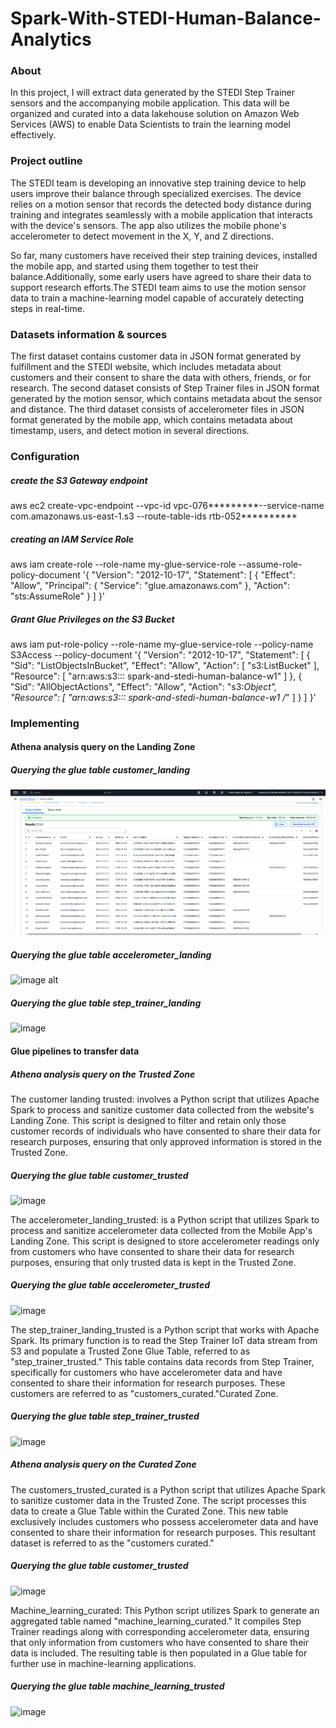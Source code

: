 # Spark-With-STEDI-Human-Balance-Analytics
### About
In this project, I will extract data generated by the STEDI Step Trainer sensors and the accompanying mobile application. This data will be organized and curated into a data lakehouse solution on Amazon Web Services (AWS) to enable Data Scientists to train the learning model effectively.

### Project outline
The STEDI team is developing an innovative step training device to help users improve their balance through specialized exercises. The device relies on a motion sensor that records the detected body distance during training and integrates seamlessly with a mobile application that interacts with the device's sensors. The app also utilizes the mobile phone's accelerometer to detect movement in the X, Y, and Z directions.

So far, many customers have received their step training devices, installed the mobile app, and started using them together to test their balance.Additionally, some early users have agreed to share their data to support research efforts.The STEDI team aims to use the motion sensor data to train a machine-learning model capable of accurately detecting steps in real-time.
‏               
### Datasets information & sources
The first dataset contains customer data in JSON format generated by fulfillment and the STEDI website, which includes metadata about customers and their consent to share the data with others, friends, or for research.
The second dataset consists of Step Trainer files in JSON format generated by the motion sensor, which contains metadata about the sensor and distance.
The third dataset consists of accelerometer files in JSON format generated by the mobile app, which contains metadata about timestamp, users, and detect motion in several directions.

### Configuration
##### create the S3 Gateway endpoint
aws ec2 create-vpc-endpoint --vpc-id vpc-076*********--service-name com.amazonaws.us-east-1.s3 --route-table-ids rtb-052**********
 
##### creating an IAM Service Role
aws iam create-role --role-name my-glue-service-role --assume-role-policy-document '{
    "Version": "2012-10-17",
    "Statement": [
        {
            "Effect": "Allow",
            "Principal": {
                "Service": "glue.amazonaws.com"
            },
            "Action": "sts:AssumeRole"
        }
    ]
}'

##### Grant Glue Privileges on the S3 Bucket
aws iam put-role-policy --role-name my-glue-service-role --policy-name S3Access --policy-document '{
    "Version": "2012-10-17",
    "Statement": [
        {
            "Sid": "ListObjectsInBucket",
            "Effect": "Allow",
            "Action": [
                "s3:ListBucket"
            ],
            "Resource": [
                "arn:aws:s3::: spark-and-stedi-human-balance-w1"
            ]
        },
        {
            "Sid": "AllObjectActions",
            "Effect": "Allow",
            "Action": "s3:*Object",
            "Resource": [
                "arn:aws:s3::: spark-and-stedi-human-balance-w1 /*"
            ]
        }
    ]
}'



### Implementing

#### Athena analysis query on the Landing Zone
##### Querying the glue table customer_landing

![image alt](https://github.com/WaadAlharbi/Spark-With-STEDI-Human-Balance-Analytics/blob/main/Screenshots/customer_landing.png?raw=true)

##### Querying the glue table accelerometer_landing

![image alt](https://github.com/user-attachments/assets/13944a50-b3f5-4c5e-991b-f8b1bc5814fe)


##### Querying the glue table step_trainer_landing 

![image](https://github.com/user-attachments/assets/4ba48060-674a-427a-93e9-3a47764f8b4b)



#### Glue pipelines to transfer data 
##### Athena analysis query on the Trusted Zone  
The customer landing trusted: involves a Python script that utilizes Apache Spark to process and sanitize customer data collected from the website's Landing Zone. This script is designed to filter and retain only those customer records of individuals who have consented to share their data for research purposes, ensuring that only approved information is stored in the Trusted Zone.

##### Querying the glue table customer_trusted 

![image](https://github.com/user-attachments/assets/23f6b610-c293-46ad-89ef-bab2457561a4)


The accelerometer_landing_trusted: is a Python script that utilizes Spark to process and sanitize accelerometer data collected from the Mobile App's Landing Zone. This script is designed to store accelerometer readings only from customers who have consented to share their data for research purposes, ensuring that only trusted data is kept in the Trusted Zone.

##### Querying the glue table accelerometer_trusted

![image](https://github.com/user-attachments/assets/e8eb7c13-84c5-4bdb-b58a-74a0a523fce4)


The step_trainer_landing_trusted is a Python script that works with Apache Spark. Its primary function is to read the Step Trainer IoT data stream from S3 and populate a Trusted Zone Glue Table, referred to as "step_trainer_trusted." This table contains data records from Step Trainer, specifically for customers who have accelerometer data and have consented to share their information for research purposes. These customers are referred to as "customers_curated."Curated Zone.

##### Querying the glue table step_trainer_trusted

![image](https://github.com/user-attachments/assets/1a1c389e-0d49-4b01-89dd-b948b49ab9a9)



##### Athena analysis query on the Curated Zone  
The customers_trusted_curated is a Python script that utilizes Apache Spark to sanitize customer data in the Trusted Zone. The script processes this data to create a Glue Table within the Curated Zone. This new table exclusively includes customers who possess accelerometer data and have consented to share their information for research purposes. This resultant dataset is referred to as the "customers curated."

##### Querying the glue table customer_trusted

![image](https://github.com/user-attachments/assets/43e50937-969d-4558-af51-7acba7c876d5)


Machine_learning_curated: This Python script utilizes Spark to generate an aggregated table named "machine_learning_curated." It compiles Step Trainer readings along with corresponding accelerometer data, ensuring that only information from customers who have consented to share their data is included. The resulting table is then populated in a Glue table for further use in machine-learning applications.

#####  Querying the glue table machine_learning_trusted

![image](https://github.com/user-attachments/assets/accac325-4dfc-4579-8ddc-24f841ed3ca5)








        




